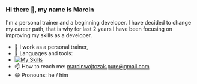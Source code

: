 ### Hi there 👋, my name is Marcin
I'm a personal trainer and a beginning developer. I have decided to change my career path, that is why for last 2 years I have been focusing on improving my skills as a developer.


- 🔭 I work as a personal trainer,  
- 🌱 Languages and tools:
- [![My Skills](https://skills.thijs.gg/icons?i=py,js,ts,react,django,html,css)](https://skills.thijs.gg)
- 📫 How to reach me: marcinwojtczak.pure@gmail.com 
- 😄 Pronouns: he / him 





 





